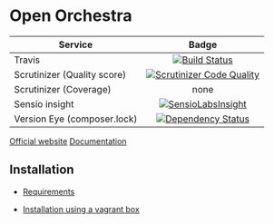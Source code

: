 Open Orchestra
=============

| Service       | Badge         |
| ------------- |:-------------:|
| Travis | [![Build Status](https://travis-ci.org/open-orchestra/open-orchestra.svg?branch=master)](https://travis-ci.org/open-orchestra/open-orchestra) |
| Scrutinizer (Quality score) | [![Scrutinizer Code Quality](https://scrutinizer-ci.com/g/open-orchestra/open-orchestra/badges/quality-score.png?b=master)](https://scrutinizer-ci.com/g/open-orchestra/open-orchestra/?branch=master) |
| Scrutinizer (Coverage) | none |
| Sensio insight | [![SensioLabsInsight](https://insight.sensiolabs.com/projects/0becefa5-5b35-4db8-9ddf-e0ade4da7262/big.png)](https://insight.sensiolabs.com/projects/0becefa5-5b35-4db8-9ddf-e0ade4da7262) |
| Version Eye (composer.lock) | [![Dependency Status](https://www.versioneye.com/user/projects/551e85f5971f781c480000c4/badge.svg?style=flat)](https://www.versioneye.com/user/projects/551e85f5971f781c480000c4) |

[Official website][website]
[Documentation][documentation]

Installation
------------

* [Requirements][requirements]

* [Installation using a vagrant box][install]

[website]: http://www.open-orchestra.com
[documentation]: https://github.com/open-orchestra/open-orchestra-docs
[requirements]: https://github.com/open-orchestra/open-orchestra-docs/blob/master/en/hosting_guide/requirements.rst
[install]: https://github.com/open-orchestra/open-orchestra-docs/blob/master/en/developer_guide/install.rst
